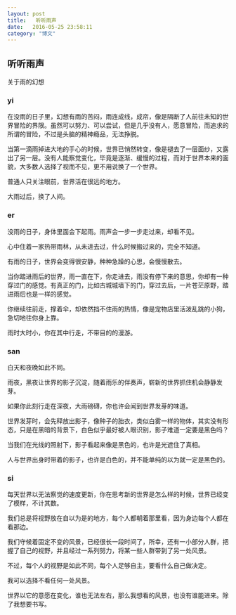 ```yaml
---
layout: post
title:   听听雨声
date:   2016-05-25 23:58:11
category: "博文"
---
```

## 听听雨声

关于雨的幻想

### yi

在没雨的日子里，幻想有雨的苦闷，雨连成线，成帘，像是隔断了人前往未知的世界冒险的界限。虽然可以努力、可以尝试，但是几乎没有人，愿意冒险，而追求的所谓的冒险，不过是头脑的精神瘾品，无法挣脱。

当第一滴雨掉进大地的手心的时候，世界已悄然转变，像是褪去了一层面纱，又露出了另一层。没有人能察觉变化，毕竟是逐渐、缓慢的过程，而对于世界本来的面貌，大多数人选择了视而不见，更不用说换了一个世界。

普通人只关注眼前，世界活在很远的地方。

大雨过后，换了人间。

### er

没雨的日子，身体里面会下起雨。雨声会一步一步走过来，却看不见。

心中住着一家热带雨林，从未进去过，什么时候搬过来的，完全不知道。

有雨的日子，世界会变得很安静，种种急躁的心思，会慢慢散去。

当你踏进雨后的世界，雨一直在下，你走进去，雨没有停下来的意思，你却有一种穿过门的感觉。有真正的门，比如古城城墙下的门，穿过去后，一片苍茫原野，踏进雨后也是一样的感觉。

你继续往前走，撑着伞，却依然挡不住雨的热情，像是宠物店里活泼乱跳的小狗，急切地往你身上靠。

雨时大时小，你在其中行走，不带目的的漫游。

### san

白天和夜晚如此不同。

雨夜，黑夜让世界的影子沉淀，随着雨乐的伴奏声，崭新的世界抓住机会静静发芽。

如果你此刻行走在深夜，大雨磅礴，你也许会闻到世界发芽的味道。

世界发芽时，会先释放出影子，像种子的胎衣，类似白雾一样的物体，其实没有形态，只是在黑暗的背景下，白色似乎最好被人眼识别，影子难道一定要是黑色吗？

当我们在光线的照射下，影子看起来像是黑色的，也许是光遮住了真相。

人与世界出身时带着的影子，也许是白色的，并不能单纯的以为就一定是黑色的。


### si

每天世界以无法察觉的速度更新，你在思考新的世界是怎么样的时候，世界已经变了模样，不计其数。

我们总是将视野放在自以为是的地方，每个人都朝着那里看，因为身边每个人都在看那边。

我们守候着固定不变的风景，已经很长一段时间了，所幸，还有一小部分人群，把握了自己的视野，并且经过一系列努力，将某一些人群带到了另一处风景。

不过，每个人的视野是如此不同，每个人足够自主，要看什么自己做决定。

我可以选择不看任何一处风景。

世界以它的意愿在变化，谁也无法左右，那么我想看的风景，也没有谁能进来。除了我想要书写。
